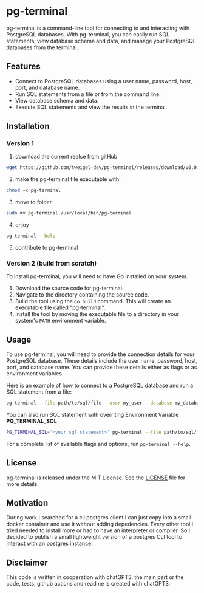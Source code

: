 # pg-terminal

pg-terminal is a command-line tool for connecting to and interacting with PostgreSQL databases. With pg-terminal, you can easily run SQL statements, view database schema and data, and manage your PostgreSQL databases from the terminal.

## Features

- Connect to PostgreSQL databases using a user name, password, host, port, and database name.
- Run SQL statements from a file or from the command line.
- View database schema and data.
- Execute SQL statements and view the results in the terminal.

## Installation

### Version 1
1. download the current realse from gitHub
~~~ bash
wget https://github.com/tweigel-dev/pg-terminal/releases/download/v0.0.4/pg-terminal
~~~
2. make the pg-terminal file executable with:
~~~bash
chmod +x pg-terminal
~~~
3. move to folder
~~~bash
sudo mv pg-terminal /usr/local/bin/pg-terminal
~~~
4. enjoy
~~~bash
pg-terminal --help
~~~
5. contribute to pg-terminal
### Version 2 (build from scratch)

To install pg-terminal, you will need to have Go installed on your system.

1. Download the source code for pg-terminal.
2. Navigate to the directory containing the source code.
3. Build the tool using the `go build` command. This will create an executable file called "pg-terminal".
4. Install the tool by moving the executable file to a directory in your system's `PATH` environment variable.

## Usage

To use pg-terminal, you will need to provide the connection details for your PostgreSQL database. These details include the user name, password, host, port, and database name. You can provide these details either as flags or as environment variables.

Here is an example of how to connect to a PostgreSQL database and run a SQL statement from a file:
~~~ bash
pg-terminal --file path/to/sql/file --user my_user --database my_database --password my_password --port 5432 --ip 127.0.0.1
~~~

You can also run SQL statement with overriting Environment Variable **PG_TERMINAL_SQL**
~~~ bash
PG_TERMINAL_SQL='<your sql statement>' pg-terminal --file path/to/sql/file --user my_user --database my_database --password my_password --port 5432 --ip 127.0.0.1
~~~

For a complete list of available flags and options, run `pg-terminal --help`.

## License

pg-terminal is released under the MIT License. See the [LICENSE](LICENSE) file for more details.


## Motivation

During work I searched for a cli postgres client I can just copy into a small docker container and use it without adding depedencies. Every other tool I tried needed to install more or had to have an interpreter or compiler. So I decided to publish a small lightweight version of a postgres CLI tool to interact with an postgres instance. 

## Disclaimer
This code is written in cooperation with chatGPT3. the main part or the code, tests, github actions and readme is created with chatGPT3. 